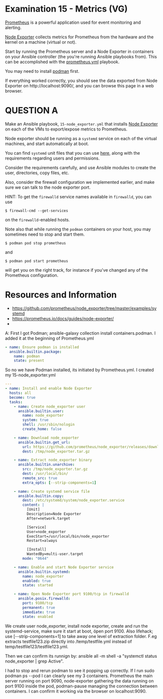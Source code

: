# Examination 15 - Metrics (VG)

[Prometheus](https://prometheus.io/) is a powerful application used for event monitoring and alerting.

[Node Exporter](https://prometheus.io/docs/guides/node-exporter/) collects metrics for Prometheus from
the hardware and the kernel on a machine (virtual or not).

Start by running the Prometheus server and a Node Exporter in containers on your Ansible controller
(the you're running Ansible playbooks from). This can be accomplished with the [prometheus.yml](prometheus.yml)
playbook.

You may need to install [podman](https://podman.io/docs/installation) first.

If everything worked correctly, you should see the data exported from Node Exporter on http://localhost:9090/,
and you can browse this page in a web browser.

# QUESTION A

Make an Ansible playbook, `15-node_exporter.yml` that installs [Node Exporter](https://prometheus.io/download/#node_exporter)
on each of the VMs to export/expose metrics to Prometheus.

Node exporter should be running as a `systemd` service on each of the virtual machines, and
start automatically at boot.

You can find `systemd` unit files that you can use [here](https://github.com/prometheus/node_exporter/tree/master/examples/systemd), along with the requirements regarding users and permissions.

Consider the requirements carefully, and use Ansible modules to create the user, directories, copy files,
etc.

Also, consider the firewall configuration we implemented earlier, and make sure we can talk to the node
exporter port.

HINT: To get the `firewalld` service names available in `firewalld`, you can use

    $ firewall-cmd --get-services

on the `firewalld`-enabled hosts.

Note also that while running the `podman` containers on your host, you may sometimes need to stop and
start them.

    $ podman pod stop prometheus

and

    $ podman pod start prometheus

will get you on the right track, for instance if you've changed any of the Prometheus configuration.

# Resources and Information

* https://github.com/prometheus/node_exporter/tree/master/examples/systemd
* https://prometheus.io/docs/guides/node-exporter/
*
A: First I got Podman; ansible-galaxy collection install containers.podman. I added it at the beginning of Prometheus.yml
```yaml
- name: Ensure podman is installed
  ansible.builtin.package:
    name: podman
    state: present
```
So no we have Podman installed, its initiated by Prometheus.yml. I created my 15-node_exporter.yml
```yaml
---
- name: Install and enable Node Exporter
  hosts: all
  become: true
  tasks:
    - name: Create node_exporter user
      ansible.builtin.user:
        name: node_exporter
        system: true
        shell: /usr/sbin/nologin
        create_home: false

    - name: Download node_exporter
      ansible.builtin.get_url:
        url: https://github.com/prometheus/node_exporter/releases/download/v1.8.1/node_exporter-1.8.1.linux-amd64.tar.gz
        dest: /tmp/node_exporter.tar.gz

    - name: Extract node_exporter binary
      ansible.builtin.unarchive:
        src: /tmp/node_exporter.tar.gz
        dest: /usr/local/bin/
        remote_src: true
        extra_opts: [--strip-components=1]

    - name: Create systemd service file
      ansible.builtin.copy:
        dest: /etc/systemd/system/node_exporter.service
        content: |
          [Unit]
          Description=Node Exporter
          After=network.target

          [Service]
          User=node_exporter
          ExecStart=/usr/local/bin/node_exporter
          Restart=always

          [Install]
          WantedBy=multi-user.target
        mode: "0644"

    - name: Enable and start Node Exporter service
      ansible.builtin.systemd:
        name: node_exporter
        enabled: true
        state: started

    - name: Open Node Exporter port 9100/tcp in firewalld
      ansible.posix.firewalld:
        port: 9100/tcp
        permanent: true
        immediate: true
        state: enabled

```
We create user node_exporter, install node exporter, create and run the systemd-service, make sure it start at boot, öpen port 9100. Also lifehack; use [--strip-components=1] to take away one level of extraction folder. F.eg extracts testfile123.zip directly into /temp/testfile.yml instead of temp/testfile123/testfile123.yml.

Then we can confirm its runnign by: ansible all -m shell -a "systemctl status node_exporter | grep Active".

I had to stop and rerun podman to see it popping up correctly. If I run sudo podman ps --pod I can clearly see my 3 containers. Prometheus the main server running on port 9090, node-exporter gathering the data running on port 9100 inside the pod, podman-pause managing the connection between containers. I can confirm it working via the browser on localhost:9090.
